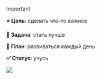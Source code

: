 > [!IMPORTANT]
> **⭐ Цель**: сделать что-то важное
> 
> **📃 Задача**: стать лучше
>
> **📝 План**: развиваться каждый день
>
> **✅ Статус**: учусь


<picture>
  <source
    srcset="https://github-readme-stats.vercel.app/api?username=voronov-nikita&show_icons=true&theme=dark"
    media="(prefers-color-scheme: dark)"
  />
  <source
    srcset="https://github-readme-stats.vercel.app/api?username=voronov-nikita&show_icons=true"
    media="(prefers-color-scheme: light), (prefers-color-scheme: no-preference)"
  />
  <img src="https://github-readme-stats.vercel.app/api?username=voronov-nikita&show_icons=true" />
</picture>